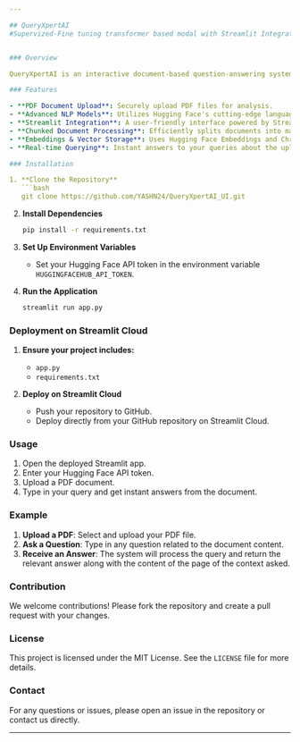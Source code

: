 ```yaml
---

## QueryXpertAI
#Supervized-Fine tuning transformer based modal with Streamlit Integration


### Overview

QueryXpertAI is an interactive document-based question-answering system. Leveraging advanced natural language processing (NLP) models from Hugging Face and sophisticated document handling with LangChain, this application allows users to upload PDF documents and query their content seamlessly. The system is designed for easy deployment on Streamlit Cloud, providing an intuitive interface for document analysis and information retrieval.

### Features

- **PDF Document Upload**: Securely upload PDF files for analysis.
- **Advanced NLP Models**: Utilizes Hugging Face's cutting-edge language models for precise question answering.
- **Streamlit Integration**: A user-friendly interface powered by Streamlit for seamless interaction.
- **Chunked Document Processing**: Efficiently splits documents into manageable chunks for better processing.
- **Embeddings & Vector Storage**: Uses Hugging Face Embeddings and Chroma for effective vector storage and retrieval.
- **Real-time Querying**: Instant answers to your queries about the uploaded documents.

### Installation

1. **Clone the Repository**
   ```bash
   git clone https://github.com/YASHN24/QueryXpertAI_UI.git
   ```

2. **Install Dependencies**
   ```bash
   pip install -r requirements.txt
   ```

3. **Set Up Environment Variables**
   - Set your Hugging Face API token in the environment variable `HUGGINGFACEHUB_API_TOKEN`.

4. **Run the Application**
   ```bash
   streamlit run app.py
   ```

### Deployment on Streamlit Cloud

1. **Ensure your project includes:**
   - `app.py`
   - `requirements.txt`

2. **Deploy on Streamlit Cloud**
   - Push your repository to GitHub.
   - Deploy directly from your GitHub repository on Streamlit Cloud.

### Usage

1. Open the deployed Streamlit app.
2. Enter your Hugging Face API token.
3. Upload a PDF document.
4. Type in your query and get instant answers from the document.

### Example

1. **Upload a PDF**: Select and upload your PDF file.
2. **Ask a Question**: Type in any question related to the document content.
3. **Receive an Answer**: The system will process the query and return the relevant answer along with the content of the page of the context asked.

### Contribution

We welcome contributions! Please fork the repository and create a pull request with your changes.

### License

This project is licensed under the MIT License. See the `LICENSE` file for more details.

### Contact

For any questions or issues, please open an issue in the repository or contact us directly.

---
```

